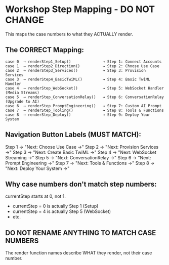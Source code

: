 # Workshop Step Mapping - DO NOT CHANGE

This maps the case numbers to what they ACTUALLY render.

## The CORRECT Mapping:

```
case 0  → renderStep1_Setup()              → Step 1: Connect Accounts
case 1  → renderStep2_Direction()          → Step 2: Choose Use Case
case 2  → renderStep3_Services()           → Step 3: Provision Services
case 3  → renderStep4_BasicTwiML()         → Step 4: Basic TwiML Handler
case 4  → renderStep_WebSocket()           → Step 5: WebSocket Handler (Media Streams)
case 5  → renderStep_ConversationRelay()   → Step 6: ConversationRelay (Upgrade to AI)
case 6  → renderStep_PromptEngineering()   → Step 7: Custom AI Prompt
case 7  → renderStep_Tooling()             → Step 8: Tools & Functions
case 8  → renderStep_Deploy()              → Step 9: Deploy Your System
```

## Navigation Button Labels (MUST MATCH):

Step 1 → "Next: Choose Use Case →"
Step 2 → "Next: Provision Services →"
Step 3 → "Next: Create Basic TwiML →"
Step 4 → "Next: WebSocket Streaming →"
Step 5 → "Next: ConversationRelay →"
Step 6 → "Next: Prompt Engineering →"
Step 7 → "Next: Tools & Functions →"
Step 8 → "Next: Deploy Your System →"

## Why case numbers don't match step numbers:

currentStep starts at 0, not 1.
- currentStep = 0 is actually Step 1 (Setup)
- currentStep = 4 is actually Step 5 (WebSocket)
- etc.

## DO NOT RENAME ANYTHING TO MATCH CASE NUMBERS

The render function names describe WHAT they render, not their case number.
